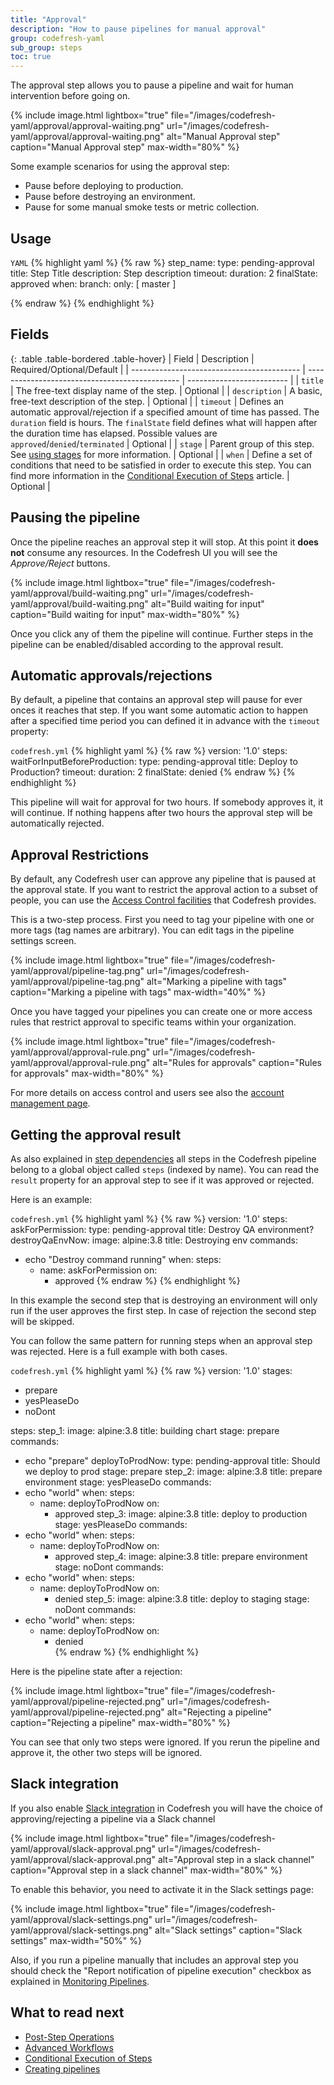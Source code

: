 ```yaml
---
title: "Approval"
description: "How to pause pipelines for manual approval"
group: codefresh-yaml
sub_group: steps
toc: true
---
```


The approval step allows you to pause a pipeline and wait for human intervention before going on.

{% include 
image.html 
lightbox="true" 
file="/images/codefresh-yaml/approval/approval-waiting.png" 
url="/images/codefresh-yaml/approval/approval-waiting.png"
alt="Manual Approval step" 
caption="Manual Approval step"
max-width="80%"
%}

Some example scenarios for using the approval step:

* Pause before deploying to production.
* Pause before destroying an environment.
* Pause for some manual smoke tests or metric collection.

## Usage

  `YAML`
{% highlight yaml %}
{% raw %}
step_name:
  type: pending-approval
  title: Step Title
  description: Step description
  timeout:
    duration: 2
    finalState: approved
  when:
    branch:
      only: [ master ]

{% endraw %}
{% endhighlight %}

## Fields 

{: .table .table-bordered .table-hover}
| Field                                      | Description                                                                                                                                                                                                                                                                                                                                                                 | Required/Optional/Default |
| ------------------------------------------ | ---------------------------------------------- | ------------------------- |
| `title`                                    | The free-text display name of the step.        | Optional                  |
| `description`                              | A basic, free-text description of the step.    | Optional                  |
| `timeout`                                  | Defines an automatic approval/rejection if a specified amount of time has passed. The `duration` field is hours. The `finalState` field defines what will happen after the duration time has elapsed. Possible values are `approved`/`denied`/`terminated`    | Optional                  |
| `stage`                              | Parent group of this step. See [using stages]({{site.baseurl}}/docs/codefresh-yaml/stages/) for more information.    | Optional                  |
| `when`                                     | Define a set of conditions that need to be satisfied in order to execute this step. You can find more information in the [Conditional Execution of Steps]({{site.baseurl}}/docs/codefresh-yaml/conditional-execution-of-steps/) article. | Optional                  |


## Pausing the pipeline

Once the pipeline reaches an approval step it will stop. At this point it **does not** consume any resources.
In the Codefresh UI you will see the *Approve/Reject* buttons.

{% include 
image.html 
lightbox="true" 
file="/images/codefresh-yaml/approval/build-waiting.png" 
url="/images/codefresh-yaml/approval/build-waiting.png"
alt="Build waiting for input" 
caption="Build waiting for input"
max-width="80%"
%}

Once you click any of them the pipeline will continue. Further steps in the pipeline can be enabled/disabled
according to the approval result.

## Automatic approvals/rejections

By default, a pipeline that contains an approval step will pause for ever onces it reaches that step. If you want some automatic action to happen after a specified time period you can defined it in advance with the `timeout` property:

`codefresh.yml`
{% highlight yaml %}
{% raw %}
version: '1.0'
steps:
 waitForInputBeforeProduction:
   type: pending-approval
   title: Deploy to Production?
   timeout:
     duration: 2
     finalState: denied
{% endraw %}
{% endhighlight %}

This pipeline will wait for approval for two hours. If somebody approves it, it will continue. If nothing happens after two hours
the approval step will be automatically rejected.

## Approval Restrictions

By default, any Codefresh user can approve any pipeline that is paused at the approval state. If you want to restrict
the approval action to a subset of people, you can use the [Access Control facilities]({{site.baseurl}}/docs/enterprise/access-control/) that Codefresh provides.

This is a two-step process. First you need to tag your pipeline with one or more tags (tag names are arbitrary). You can edit tags in the pipeline settings screen.

{% include 
image.html 
lightbox="true" 
file="/images/codefresh-yaml/approval/pipeline-tag.png" 
url="/images/codefresh-yaml/approval/pipeline-tag.png"
alt="Marking a pipeline with tags" 
caption="Marking a pipeline with tags"
max-width="40%"
%}

Once you have tagged your pipelines you can create one or more access rules that restrict approval to specific teams within your organization.

{% include 
image.html 
lightbox="true" 
file="/images/codefresh-yaml/approval/approval-rule.png" 
url="/images/codefresh-yaml/approval/approval-rule.png"
alt="Rules for approvals" 
caption="Rules for approvals"
max-width="80%"
%}


For more details on access control and users see also the [account management page]({{site.baseurl}}/docs/enterprise/ent-account-mng/).


## Getting the approval result

As also explained in [step dependencies]({{site.baseurl}}/docs/codefresh-yaml/advanced-workflows/#custom-steps-dependencies) all steps in the Codefresh pipeline belong to a global object
called `steps` (indexed by name). You can read the `result` property for an approval step to see if it was approved or rejected.

Here is an example:

`codefresh.yml`
{% highlight yaml %}
{% raw %}
version: '1.0'
steps:
 askForPermission:
   type: pending-approval
   title: Destroy QA environment?
 destroyQaEnvNow:
   image: alpine:3.8
   title: Destroying env
   commands:
   - echo "Destroy command running"
   when:
     steps:
     - name: askForPermission
       on:
       - approved
{% endraw %}
{% endhighlight %}

In this example the second step that is destroying an environment will only run if the user
approves the first step. In case of rejection the second step will be skipped.

You can follow the same pattern for running steps when an approval step was rejected.
Here is a full example with both cases.

`codefresh.yml`
{% highlight yaml %}
{% raw %}
version: '1.0'
stages:
- prepare
- yesPleaseDo
- noDont

steps:
 step_1:
   image: alpine:3.8
   title: building chart
   stage: prepare
   commands:
   - echo "prepare"
 deployToProdNow:
   type: pending-approval
   title: Should we deploy to prod
   stage: prepare
 step_2:
   image: alpine:3.8
   title: prepare environment
   stage: yesPleaseDo
   commands:
   - echo "world"
   when:
     steps:
     - name: deployToProdNow
       on:
       - approved
 step_3:
   image: alpine:3.8
   title: deploy to production
   stage: yesPleaseDo
   commands:
   - echo "world"
   when:
     steps:
     - name: deployToProdNow
       on:
       - approved
 step_4:
   image: alpine:3.8
   title: prepare environment
   stage: noDont
   commands:
   - echo "world"
   when:
     steps:
     - name: deployToProdNow
       on:
       - denied
 step_5:
   image: alpine:3.8
   title: deploy to staging
   stage: noDont
   commands:
   - echo "world"
   when:
     steps:
     - name: deployToProdNow
       on:
       - denied         
{% endraw %}
{% endhighlight %}

Here is the pipeline state after a rejection:

{% include 
image.html 
lightbox="true" 
file="/images/codefresh-yaml/approval/pipeline-rejected.png" 
url="/images/codefresh-yaml/approval/pipeline-rejected.png"
alt="Rejecting a pipeline" 
caption="Rejecting a pipeline"
max-width="80%"
%}



You can see that only two steps were ignored. If you rerun the pipeline and approve
it, the other two steps will be ignored.

## Slack integration

If you also enable [Slack integration]({{site.baseurl}}/docs/integrations/notifications/slack-integration/)  in Codefresh you will have the choice of approving/rejecting a pipeline
via a Slack channel

{% include 
image.html 
lightbox="true" 
file="/images/codefresh-yaml/approval/slack-approval.png" 
url="/images/codefresh-yaml/approval/slack-approval.png"
alt="Approval step in a slack channel" 
caption="Approval step in a slack channel"
max-width="80%"
%}

To enable this behavior, you need to activate it in the Slack settings page:

{% include 
image.html 
lightbox="true" 
file="/images/codefresh-yaml/approval/slack-settings.png" 
url="/images/codefresh-yaml/approval/slack-settings.png"
alt="Slack settings" 
caption="Slack settings"
max-width="50%"
%}

Also, if you run a pipeline manually that includes an approval step you should check
the "Report notification of pipeline execution" checkbox as explained in [Monitoring Pipelines](
{{site.baseurl}}/docs/configure-ci-cd-pipeline/monitoring-pipelines/#monitoring-pipelines-outside-the-codefresh-ui).



## What to read next

- [Post-Step Operations]({{site.baseurl}}/docs/codefresh-yaml/post-step-operations/) 
- [Advanced Workflows ]({{site.baseurl}}/docs/codefresh-yaml/advanced-workflows/) 
- [Conditional Execution of Steps]({{site.baseurl}}/docs/codefresh-yaml/conditional-execution-of-steps/) 
- [Creating pipelines]({{site.baseurl}}/docs/configure-ci-cd-pipeline/pipelines/)


